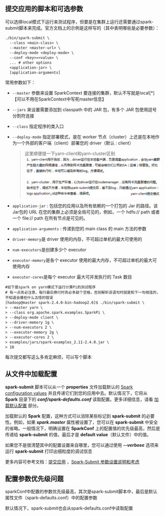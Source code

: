 ## 提交应用的脚本和可选参数

可以选择local模式下运行来测试程序，但要是在集群上运行还需要通过spark-submit脚本来完成。官方文档上的示例是这样写的（其中表明哪些是必要参数）：

```
./bin/spark-submit \
  --class <main-class> \
  --master <master-url> \
  --deploy-mode <deploy-mode> \
  --conf <key>=<value> \
  ... # other options
  <application-jar> \
  [application-arguments]
```

常用参数如下：
- `--master` 参数来设置 SparkContext 要连接的集群，默认不写就是local[*]【可以不用在SparkContext中写死master信息】

- `--jars` 来设置需要添加到 classpath 中的 JAR 包，有多个 JAR 包使用逗号分割符连接

- `--class` 指定程序的类入口

- `--deploy-mode` 指定部署模式，是在 worker 节点（cluster）上还是在本地作为一个外部的客户端（client）部署您的 driver（默认 : client）

  > 这里顺便提一下yarn-client和yarn-cluster区别
  ![cluster-client](assets/cluster-client.png)

- `application-jar` : 包括您的应用以及所有依赖的一个打包的 Jar 的路径。该Jar包的 URL 在您的集群上必须是全局可见的，例如，一个 hdfs:// path 或者一个 file:// path 在所有节点是可见的。

- `application-arguments` : 传递到您的 main class 的 main 方法的参数

- `driver-memory`是 driver 使用的内存，不可超过单机的最大可使用的

- `num-executors`是创建多少个 executor

- `executor-memory`是各个 executor 使用的最大内存，不可超过单机的最大可使用内存

- `executor-cores`是每个 executor 最大可并发执行的 Task 数目

```
#如下是spark on yarn模式下运行计算Pi的测试程序
# 有一点务必注意，每行最后换行时务必多敲个空格，否则解析该语句时就是和下一句相连的，不知道会爆些什么古怪的错误
[hadoop@master spark-2.4.0-bin-hadoop2.6]$ ./bin/spark-submit \
> --master yarn \
> --class org.apache.spark.examples.SparkPi \
> --deploy-mode client \
> --driver-memory 1g \
> --num-executors 2 \
> --executor-memory 2g \
> --executor-cores 2 \
> examples/jars/spark-examples_2.11-2.4.0.jar \
> 10
```
每次提交都写这么多肯定麻烦，可以写个脚本

## 从文件中加载配置

**spark-submit** 脚本可以从一个 **properties** 文件加载默认的 [Spark configuration values](http://spark.apache.org/docs/latest/configuration.html) 并且传递它们到您的应用中去。默认情况下，它将从 **Spark** 目录下的 ***conf/spark-defaults.conf*** 读取配置。更多详细信息，请看 [加载默认配置](http://spark.apache.org/docs/latest/configuration.html#loading-default-configurations) 部分。

加载默认的 **Spark** 配置，这种方式可以消除某些标记到 **spark-submit** 的必要性。例如，如果 ***spark.master*** 属性被设置了，您可以在 **spark-submit** 中安全的省略。一般情况下，明确设置在 **SparkConf** 上的配置值的优先级最高，然后是传递给 **spark-submit** 的值，最后才是 **default value**（默认文件）中的值。

如果您不是很清楚其中的配置设置来自哪里，您可以通过使用 ***--verbose*** 选项来运行 **spark-submit** 打印出细粒度的调试信息

更多内容可参考文档：[提交应用](http://cwiki.apachecn.org/pages/viewpage.action?pageId=3539265) ，[Spark-Submit 参数设置说明和考虑](https://www.alibabacloud.com/help/zh/doc-detail/28124.htm)



## 配置参数优先级问题

sparkConf中配置的参数优先级最高，其次是spark-submit脚本中，最后是默认属性文件（spark-defaults.conf）中的配置参数

默认情况下，spark-submit也会从spark-defaults.conf中读取配置